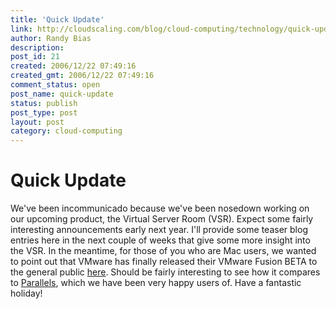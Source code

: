 ```yaml
---
title: 'Quick Update'
link: http://cloudscaling.com/blog/cloud-computing/technology/quick-update/
author: Randy Bias
description: 
post_id: 21
created: 2006/12/22 07:49:16
created_gmt: 2006/12/22 07:49:16
comment_status: open
post_name: quick-update
status: publish
post_type: post
layout: post
category: cloud-computing
---
```


# Quick Update

We've been incommunicado because we've been nosedown working on our upcoming product, the Virtual Server Room (VSR). Expect some fairly interesting announcements early next year. I'll provide some teaser blog entries here in the next couple of weeks that give some more insight into the VSR. In the meantime, for those of you who are Mac users, we wanted to point out that VMware has finally released their VMware Fusion BETA to the general public [here](http://www.vmware.com/products/beta/fusion/). Should be fairly interesting to see how it compares to [Parallels](http://www.parallels.com/), which we have been very happy users of. Have a fantastic holiday!